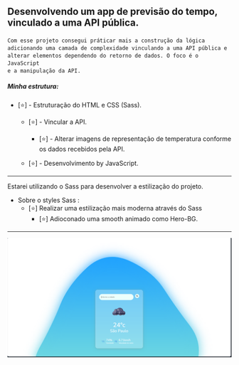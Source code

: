 ## Desenvolvendo um app de previsão do tempo, vinculado a uma API pública.

<code>Com esse projeto consegui práticar mais a construção da lógica adicionando uma camada de complexidade vinculando a uma API pública e alterar elementos dependendo do retorno de dados. O foco é o JavaScript e a manipulação da API. </code>

<h5>Minha estrutura: </h5>

- [⭐] - Estruturação do HTML e CSS (Sass). 
    - [⭐] - Vincular a API.
        - [⭐] - Alterar imagens de representação de temperatura conforme os dados recebidos pela API. 

    - [⭐] - Desenvolvimento by JavaScript. 
    

<hr>
Estarei utilizando o Sass para desenvolver a estilização do projeto.

* Sobre o styles Sass :
    - [⭐] Realizar uma estilização mais moderna através do Sass
        - [⭐] Adioconado uma smooth animado como Hero-BG.

<hr>
<img src="src/img/finishApp.png" alt="Imagem refente ao projeto finalizado."/>